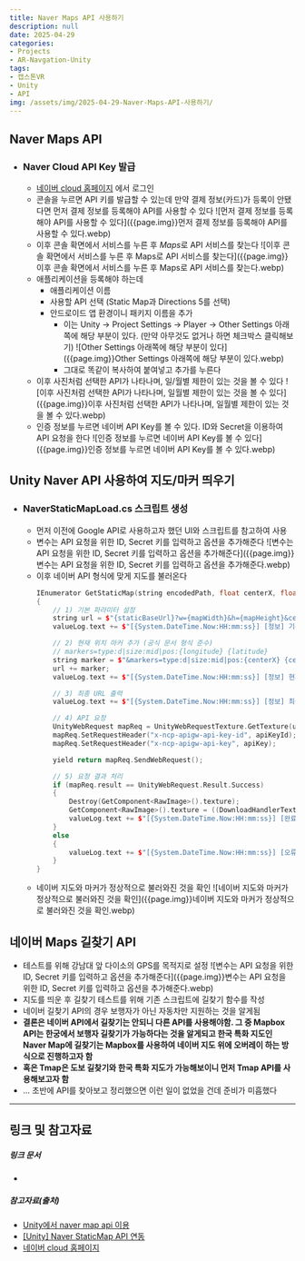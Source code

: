 ```yaml
---
title: Naver Maps API 사용하기
description: null
date: 2025-04-29
categories:
- Projects
- AR-Navgation-Unity
tags:
- 캡스톤VR
- Unity
- API
img: /assets/img/2025-04-29-Naver-Maps-API-사용하기/
---
```

## Naver Maps API
- ### Naver Cloud API Key 발급
	- [네이버 cloud 홈페이지](https://www.ncloud.com/) 에서 로그인
	- 콘솔을 누르면 API 키를 발급할 수 있는데 만약 결제 정보(카드)가 등록이 안됐다면 먼저 결제 정보를 등록해야 API를 사용할 수 있다
	  ![먼저 결제 정보를 등록해야 API를 사용할 수 있다]({{page.img}}먼저 결제 정보를 등록해야 API를 사용할 수 있다.webp)
	- 이후 콘솔 확면에서 서비스를 누른 후 *Maps*로 API 서비스를 찾는다
	  ![이후 콘솔 확면에서 서비스를 누른 후 Maps로 API 서비스를 찾는다]({{page.img}}이후 콘솔 확면에서 서비스를 누른 후 Maps로 API 서비스를 찾는다.webp)
	- 애플리케이션을 등록해야 하는데 
		- 애플리케이션 이름
		- 사용할 API 선택 (Static Map과 Directions 5를 선택)
		- 안드로이드 앱 환경이니 패키지 이름을 추가
			- 이는 Unity -> Project Settings -> Player -> Other Settings 아래쪽에 해당 부분이 있다. (만약 아무것도 없거나 하면 체크박스 클릭해보기)
			  ![Other Settings 아래쪽에 해당 부분이 있다]({{page.img}}Other Settings 아래쪽에 해당 부분이 있다.webp)
			- 그대로 똑같이 복사하여 붙여넣고 추가를 누른다
	- 이후 사진처럼 선택한 API가 나타나며, 일/월별 제한이 있는 것을 볼 수 있다
	  ![이후 사진처럼 선택한 API가 나타나며, 일월별 제한이 있는 것을 볼 수 있다]({{page.img}}이후 사진처럼 선택한 API가 나타나며, 일월별 제한이 있는 것을 볼 수 있다.webp)
	- 인증 정보를 누르면 네이버 API Key를 볼 수 있다. ID와 Secret을 이용하여 API 요청을 한다
	  ![인증 정보를 누르면 네이버 API Key를 볼 수 있다]({{page.img}}인증 정보를 누르면 네이버 API Key를 볼 수 있다.webp)


## Unity Naver API 사용하여 지도/마커 띄우기
- ### NaverStaticMapLoad.cs 스크립트 생성
	- 먼저 이전에 Google API로 사용하고자 했던 UI와 스크립트를 참고하여 사용
	- 변수는 API 요청을 위한 ID, Secret 키를 입력하고 옵션을 추가해준다
	  ![변수는 API 요청을 위한 ID, Secret 키를 입력하고 옵션을 추가해준다]({{page.img}}변수는 API 요청을 위한 ID, Secret 키를 입력하고 옵션을 추가해준다.webp)
	- 이후 네이버 API 형식에 맞게 지도를 불러온다
		```cpp
		IEnumerator GetStaticMap(string encodedPath, float centerX, float centerY, int zoomLevel)
		{
			// 1) 기본 파라미터 설정
			string url = $"{staticBaseUrl}?w={mapWidth}&h={mapHeight}&center={centerX},{centerY}&level={zoomLevel}";
			valueLog.text += $"[{System.DateTime.Now:HH:mm:ss}] [정보] 기본 지도 요청 URL 구성 완료.\n";
		
			// 2) 현재 위치 마커 추가 (공식 문서 형식 준수)
			// markers=type:d|size:mid|pos:{longitude} {latitude}
			string marker = $"&markers=type:d|size:mid|pos:{centerX} {centerY}";
			url += marker;
			valueLog.text += $"[{System.DateTime.Now:HH:mm:ss}] [정보] 현재 위치 마커 추가 완료. 위치: ({centerX}, {centerY})\n";
		
			// 3) 최종 URL 출력
			valueLog.text += $"[{System.DateTime.Now:HH:mm:ss}] [정보] 최종 Static Map 요청 URL:\n{url}\n";
		
			// 4) API 요청
			UnityWebRequest mapReq = UnityWebRequestTexture.GetTexture(url);
			mapReq.SetRequestHeader("x-ncp-apigw-api-key-id", apiKeyId);
			mapReq.SetRequestHeader("x-ncp-apigw-api-key", apiKey);
		
			yield return mapReq.SendWebRequest();
		
			// 5) 요청 결과 처리
			if (mapReq.result == UnityWebRequest.Result.Success)
			{
				Destroy(GetComponent<RawImage>().texture);
				GetComponent<RawImage>().texture = ((DownloadHandlerTexture)mapReq.downloadHandler).texture;
				valueLog.text += $"[{System.DateTime.Now:HH:mm:ss}] [완료] Static Map 이미지 로드 성공\n";
			}
			else
			{
				valueLog.text += $"[{System.DateTime.Now:HH:mm:ss}] [오류] Static Map 요청 실패: {mapReq.error}\n";
			}
		}
		```
	- 네이버 지도와 마커가 정상적으로 불러와진 것을 확인
	  ![네이버 지도와 마커가 정상적으로 불러와진 것을 확인]({{page.img}}네이버 지도와 마커가 정상적으로 불러와진 것을 확인.webp)	


## 네이버 Maps 길찾기 API
- 테스트를 위해 강남대 앞 다이소의 GPS를 목적지로 설정
  ![변수는 API 요청을 위한 ID, Secret 키를 입력하고 옵션을 추가해준다]({{page.img}}변수는 API 요청을 위한 ID, Secret 키를 입력하고 옵션을 추가해준다.webp)
- 지도를 띄운 후 길찾기 테스트를 위해 기존 스크립트에 길찾기 함수를 작성
- 네이버 길찾기 API의 경우 보행자가 아닌 자동차만 지원하는 것을 알게됨
- **결론은 네이버 API에서 길찾기는 안되니 다른 API를 사용해야함. 그 중 Mapbox API는 한궁에서 보행자 길찾기가 가능하다는 것을 알게되고 한국 특화 지도인 Naver Map에 길찾기는 Mapbox를 사용하여 네이버 지도 위에 오버레이 하는 방식으로 진행하고자 함**
- **혹은 Tmap은 도보 길찾기와 한국 특화 지도가 가능해보이니 먼저 Tmap API를 사용해보고자 함**
- ... 초반에 API를 찾아보고 정리했으면 이런 일이 없었을 건데 준비가 미흡했다



---
## 링크 및 참고자료

##### 링크 문서
- 

##### 참고자료(출처)
- [Unity에서 naver map api 이용](https://velog.io/@disco9612/Unity%EC%97%90%EC%84%9C-naver-map-api-%EC%9D%B4%EC%9A%A9)
- [[Unity] Naver StaticMap API 연동](https://tkablog.tistory.com/entry/Unity-Naver-StaticMap-API-%EC%97%B0%EB%8F%99)
- [네이버 cloud 홈페이지](https://www.ncloud.com/)



